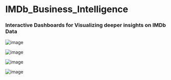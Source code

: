 # IMDb_Business_Intelligence

### **Interactive Dashboards for Visualizing deeper insights on IMDb Data**


![image](https://github.com/user-attachments/assets/6060fe39-3c05-45ac-84d8-59317897a74a)


![image](https://github.com/user-attachments/assets/547c1f38-8e51-4a9f-a6cb-74f534de4cc7)


![image](https://github.com/user-attachments/assets/9cb3ce1c-a115-41b6-9e97-39b27140e36e)


![image](https://github.com/user-attachments/assets/82a2c389-d8f9-406b-970d-97c2002e14e6)





